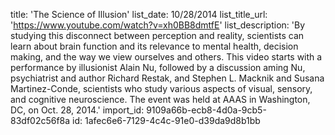title: 'The Science of Illusion'
list_date: 10/28/2014
list_title_url: 'https://www.youtube.com/watch?v=xh0BB8dmtfE'
list_description: 'By studying this disconnect between perception and reality, scientists can learn about brain function and its relevance to mental health, decision making, and the way we view ourselves and others. This video starts with a performance by illusionist Alain Nu, followed by a discussion aming Nu, psychiatrist and author Richard Restak, and Stephen L. Macknik and Susana Martinez-Conde, scientists who study various aspects of visual, sensory, and cognitive neuroscience. The event was held at AAAS in Washington, DC, on Oct. 28, 2014.'
import_id: 9109a66b-ecb8-4d0a-9cb5-83df02c56f8a
id: 1afec6e6-7129-4c4c-91e0-d39da9d8b1bb
